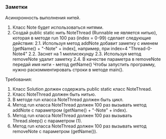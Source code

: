 
### Заметки

Асинхронность выполнения нитей.
1. Класс Note будет использоваться нитями.
2. Создай public static нить NoteThread (Runnable не является нитью),
которая в методе run 100 раз (index = 0-99) сделает следующие действия:
2.1. Используя метод addNote добавит заметку с именем [getName() + &quot;-Note&quot; + index], например, при index=4
&quot;Thread-0-Note4&quot;
2.2. Заснет на 1 миллисекунду
2.3. Используя метод removeNote удалит заметку
2.4. В качестве параметра в removeNote передай имя нити - метод getName()
Чтобы запустить программу, нужно раскомментировать строки в методе main().


Требования:
1.	Класс Solution должен содержать public static класс NoteThread.
2.	Класс NoteThread должен быть нитью.
3.	В методе run класса NoteThread должен быть цикл.
4.	Метод run класса NoteThread должен 100 раз вызывать метод addNote c параметром (getName() + &quot;-Note&quot; + index).
5.	Метод run класса NoteThread должен 100 раз вызывать Thread.sleep() c параметром (1).
6.	Метод run класса NoteThread должен 100 раз вызывать метод removeNote c параметром (getName()).


